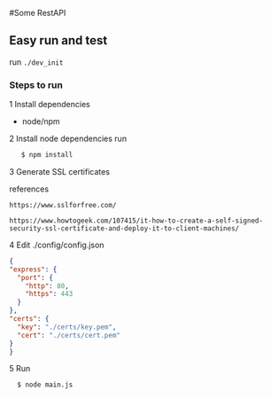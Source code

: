 #Some RestAPI


## Easy run and test
run `./dev_init`

### Steps to run
1 Install dependencies
* node/npm

2 Install node dependencies  run   
 ```bash
    $ npm install
  ```
  
3 Generate SSL certificates

   references
  
    https://www.sslforfree.com/
  
    https://www.howtogeek.com/107415/it-how-to-create-a-self-signed-security-ssl-certificate-and-deploy-it-to-client-machines/
  
  
4 Edit ./config/config.json
  ```json
{
  "express": {
    "port": {
      "http": 80,
      "https": 443
    }
  },
  "certs": {
    "key": "./certs/key.pem",
    "cert": "./certs/cert.pem"
  }
}
```

5 Run
 ```bash
   $ node main.js
  ```
